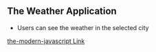 ## The Weather Application

- Users can see the weather in the selected city

<a href="./dist/">the-modern-javascript Link</a>
